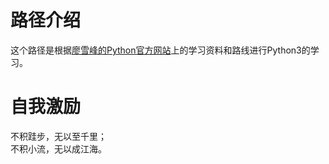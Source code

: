 # 路径介绍
这个路径是根据[廖雪峰的Python官方网站](https://www.liaoxuefeng.com/wiki/0014316089557264a6b348958f449949df42a6d3a2e542c000)上的学习资料和路线进行Python3的学习。

# 自我激励
不积跬步，无以至千里；    
不积小流，无以成江海。    
